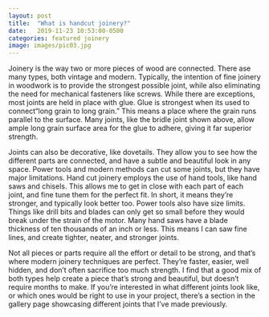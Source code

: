 ```yaml
---
layout: post
title:  "What is handcut joinery?"
date:   2019-11-23 10:53:00-0500
categories: featured joinery
image: images/pic03.jpg
---
```

Joinery is the way two or more pieces of wood are connected. There ase many
types, both vintage and modern. Typically, the intention of fine joinery in
woodwork is to provide the strongest possible joint, while also eliminating the
need for mechanical fasteners like screws. <!--more--> While there are
exceptions, most joints are held in place with glue. Glue is strongest when its
used to connect“long grain to long grain.” This means a place where the grain
runs parallel to the surface. Many joints, like the bridle joint shown above,
allow ample long grain surface area for the glue to adhere, giving it far
superior strength.

Joints can also be decorative, like dovetails. They allow you to see how the
different parts are connected, and have a subtle and beautiful look in any
space. Power tools and modern methods can cut some joints, but they have major
limitations. Hand cut joinery employs the use of hand tools, like hand saws and
chisels. This allows me to get in close with each part of each joint, and fine
tune them for the perfect fit. In short, it means they’re stronger, and
typically look better too. Power tools also have size limits. Things like drill
bits and blades can only get so small before they would break under the strain
of the motor. Many hand saws have a blade thickness of ten thousands of an inch
or less. This means I can saw fine lines, and create tighter, neater, and
stronger joints.

Not all pieces or parts require all the effort or detail to be strong, and
that’s where modern joinery techniques are perfect. They’re faster, easier, well
hidden, and don’t often sacrifice too much strength. I find that a good mix of
both types help create a piece that’s strong and beautiful, but doesn’t require
months to make. If you’re interested in what different joints look like, or
which ones would be right to use in your project, there’s a section in the
gallery page showcasing different joints that I’ve made previously.
